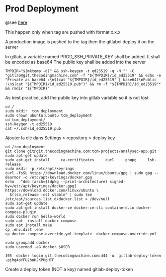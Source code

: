 # Prod Deployment
@see [here](../gitlab-ci/gitlab-ci-tags-prod.yml)

This happen only when tag are pushed with format x.x.x

A production image is pushed to the tag then the gitlabci deploy it on the server


In gitlab, a variable named PROD_SSH_PRIVATE_KEY shall be added. It shall be encoded as base64 
The public key shall be added into the server

```
TMPDIR="$(mktemp -d)" && ssh-keygen -t ed25519 -q -N "" -C "gitlab@git.thecodingmachine.com" -f "${TMPDIR}/id_ed25519" && echo -e "Private as base64 :\n$(cat "${TMPDIR}/id_ed25519" | base64)\nPublic :\n$(cat "${TMPDIR}/id_ed25519.pub")" && rm -f "${TMPDIR}/id_ed25519"* && rmdir "${TMPDIR}"
```

As best practice, add the public key into gitlab variable so it is not lost


```
cd /
sudo mkdir  tcm_deployment
sudo chown ubuntu:ubuntu tcm_deployment
cd tcm_deployment/
ssh-keygen -t ed25519
cat ~/.ssh/id_ed25519.pub
```

Ajouter la clé dans Settings > repository > deploy key

```
cd /tcm_deployment
git clone git@git.thecodingmachine.com:tcm-projects/analysec-app.git 
sudo apt-get update
sudo apt-get install     ca-certificates     curl     gnupg     lsb-release
sudo mkdir -p /etc/apt/keyrings
curl -fsSL https://download.docker.com/linux/ubuntu/gpg | sudo gpg --dearmor -o /etc/apt/keyrings/docker.gpg
echo   "deb [arch=$(dpkg --print-architecture) signed-by=/etc/apt/keyrings/docker.gpg] https://download.docker.com/linux/ubuntu \
  $(lsb_release -cs) stable" | sudo tee /etc/apt/sources.list.d/docker.list > /dev/null
sudo apt-get update
sudo apt-get install docker-ce docker-ce-cli containerd.io docker-compose-plugin
sudo docker run hello-world
sudo apt  install docker-compose
sudo apt install make
cp .env.dist .env
cp docker-compose.override.yml.template  docker-compose.override.yml

sudo groupadd docker 
sudo usermod -aG docker $USER

105  docker login git.thecodingmachine.com:444 -u  gitlab-deploy-token -pjhg4oYFU2huHJKPHgHTF
```

Create a deploy token (NOT a key) named gitlab-deploy-token
